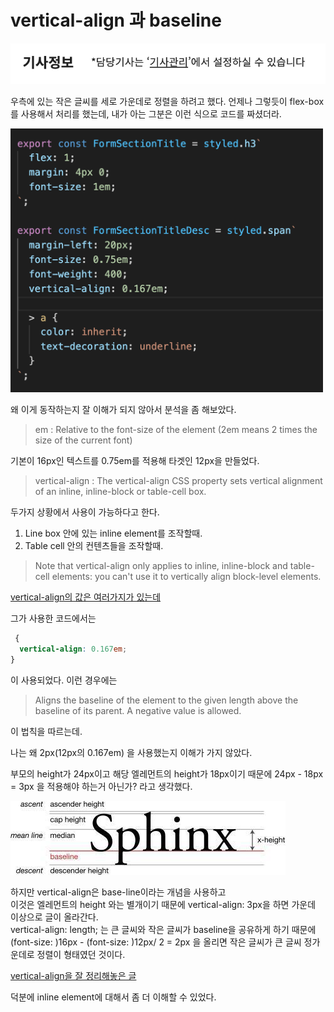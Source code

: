 # vertical-align 과 baseline

![vertical-center-image](./2.png)

우측에 있는 작은 글씨를 세로 가운데로 정렬을 하려고 했다.
언제나 그렇듯이 flex-box를 사용해서 처리를 했는데,
내가 아는 그분은 이런 식으로 코드를 짜셨더라.

<img src="./1.png" alt="example-code" style="width:500px;"/>

왜 이게 동작하는지 잘 이해가 되지 않아서 분석을 좀 해보았다.

> em : Relative to the font-size of the element (2em means 2 times the size of
> the current font)

기본이 16px인 텍스트를 0.75em를 적용해 타겟인 12px을 만들었다.

> vertical-align : The vertical-align CSS property sets vertical alignment of an
> inline, inline-block or table-cell box.

두가지 상황에서 사용이 가능하다고 한다.

1. Line box 안에 있는 inline element를 조작할때.
2. Table cell 안의 컨텐츠들을 조작할때.

> Note that vertical-align only applies to inline, inline-block and table-cell
> elements: you can't use it to vertically align block-level elements.

[vertical-align의 값은 여러가지가 있는데](https://developer.mozilla.org/en-US/docs/Web/CSS/vertical-align)

그가 사용한 코드에서는

```css
 {
  vertical-align: 0.167em;
}
```

이 사용되었다.
이런 경우에는

> Aligns the baseline of the element to the given length above the baseline of
> its parent. A negative value is allowed.

이 법칙을 따르는데.

나는 왜 2px(12px의 0.167em) 을 사용했는지 이해가 가지 않았다.

부모의 height가 24px이고
해당 엘레먼트의 height가 18px이기 때문에
24px - 18px = 3px 을 적용해야 하는거 아닌가? 라고 생각했다.

![font-lines](./3.jpg)

하지만 vertical-align은 base-line이라는 개념을 사용하고  
이것은 엘레먼트의 height 와는 별개이기 때문에 vertical-align: 3px을 하면 가운데 이상으로 글이 올라간다.  
vertical-align: length; 는 큰 글씨와 작은 글씨가 baseline을 공유하게 하기 때문에  
(font-size: )16px - (font-size: )12px/ 2 = 2px 을 올리면 작은 글씨가 큰 글씨 정가운데로 정렬이 형태였던 것이다.

[vertical-align을 잘 정리해놓은 글](https://christopheraue.net/design/vertical-align)

덕분에 inline element에 대해서 좀 더 이해할 수 있었다.
